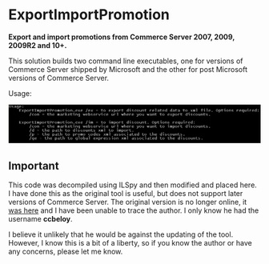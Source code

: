 ExportImportPromotion
=====================

**Export and import promotions from Commerce Server 2007, 2009, 2009R2 and 10+.**

This solution builds two command line executables, one for versions of Commerce Server shipped by Microsoft and the other for post Microsoft versions of Commerce Server.

Usage:

![Picture of ExportImportPromotion.exe usage text](usage.png)

## Important

This code was decompiled using ILSpy and then modified and placed here.  I have done this as the original tool is useful, but does not support later versions of Commerce Server.  The original version is no longer online, it [was here](http://archive.msdn.microsoft.com/ExportImportDiscount) and I have been unable to trace the author.  I only know he had the username **ccbeloy**.

I believe it unlikely that he would be against the updating of the tool.  However, I know this is a bit of a liberty, so if you know the author or have any concerns, please let me know.

